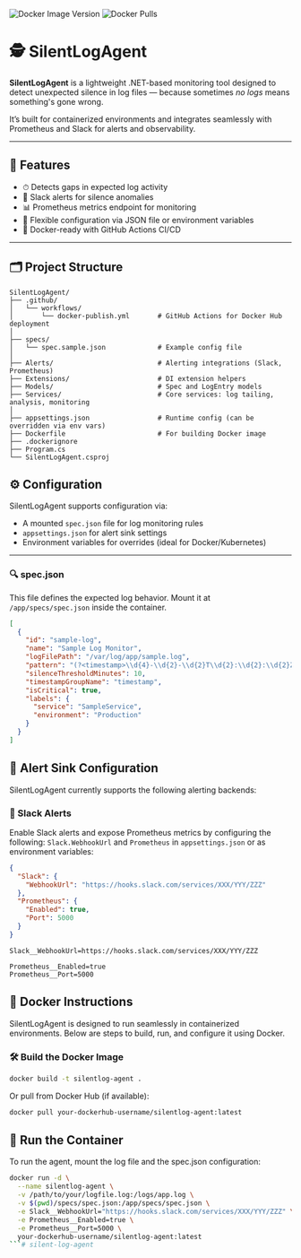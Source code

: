 ﻿![Docker Image Version](https://img.shields.io/docker/v/blueclikk/silent-log-agent?sort=semver&label=version)
![Docker Pulls](https://img.shields.io/docker/pulls/blueclikk/silent-log-agent)

# 🕵️ SilentLogAgent

**SilentLogAgent** is a lightweight .NET-based monitoring tool designed to detect unexpected silence in log files — because sometimes *no logs* means something's gone wrong.

It’s built for containerized environments and integrates seamlessly with Prometheus and Slack for alerts and observability.

---

## 🚀 Features

- ⏱ Detects gaps in expected log activity
- 🔔 Slack alerts for silence anomalies
- 📊 Prometheus metrics endpoint for monitoring
- 🔧 Flexible configuration via JSON file or environment variables
- 🐳 Docker-ready with GitHub Actions CI/CD

---

## 🗂 Project Structure

```plaintext
SilentLogAgent/
├── .github/
│   └── workflows/
│       └── docker-publish.yml       # GitHub Actions for Docker Hub deployment
│
├── specs/
│   └── spec.sample.json             # Example config file
│
├── Alerts/                          # Alerting integrations (Slack, Prometheus)
├── Extensions/                      # DI extension helpers
├── Models/                          # Spec and LogEntry models
├── Services/                        # Core services: log tailing, analysis, monitoring
│
├── appsettings.json                 # Runtime config (can be overridden via env vars)
├── Dockerfile                       # For building Docker image
├── .dockerignore
├── Program.cs
└── SilentLogAgent.csproj
```

## ⚙️ Configuration

SilentLogAgent supports configuration via:

- A mounted `spec.json` file for log monitoring rules
- `appsettings.json` for alert sink settings
- Environment variables for overrides (ideal for Docker/Kubernetes)

---

### 🔍 spec.json

This file defines the expected log behavior. Mount it at `/app/specs/spec.json` inside the container.

```json
[
  {
    "id": "sample-log",
    "name": "Sample Log Monitor",
    "logFilePath": "/var/log/app/sample.log",
    "pattern": "(?<timestamp>\\d{4}-\\d{2}-\\d{2}T\\d{2}:\\d{2}:\\d{2}Z)\\s+Sample Log",
    "silenceThresholdMinutes": 10,
    "timestampGroupName": "timestamp",
    "isCritical": true,
    "labels": {
      "service": "SampleService",
      "environment": "Production"
    }
  }
]
```

## 🚨 Alert Sink Configuration

SilentLogAgent currently supports the following alerting backends:

### 🔔 Slack Alerts

Enable Slack alerts and expose Prometheus metrics by configuring the following: `Slack.WebhookUrl` and `Prometheus` in `appsettings.json` or as environment variables:

```json
{
  "Slack": {
    "WebhookUrl": "https://hooks.slack.com/services/XXX/YYY/ZZZ"
  },
  "Prometheus": {
    "Enabled": true,
    "Port": 5000
  }
}
```

```
Slack__WebhookUrl=https://hooks.slack.com/services/XXX/YYY/ZZZ

Prometheus__Enabled=true
Prometheus__Port=5000
```

## 🐳 Docker Instructions

SilentLogAgent is designed to run seamlessly in containerized environments. Below are steps to build, run, and configure it using Docker.

### 🛠️ Build the Docker Image

```bash
docker build -t silentlog-agent .
```

Or pull from Docker Hub (if available):
```bash
docker pull your-dockerhub-username/silentlog-agent:latest
```

## 🚀 Run the Container
To run the agent, mount the log file and the spec.json configuration:

```bash
docker run -d \
  --name silentlog-agent \
  -v /path/to/your/logfile.log:/logs/app.log \
  -v $(pwd)/specs/spec.json:/app/specs/spec.json \
  -e Slack__WebhookUrl="https://hooks.slack.com/services/XXX/YYY/ZZZ" \
  -e Prometheus__Enabled=true \
  -e Prometheus__Port=5000 \
  your-dockerhub-username/silentlog-agent:latest
```#   s i l e n t - l o g - a g e n t 
 
 

